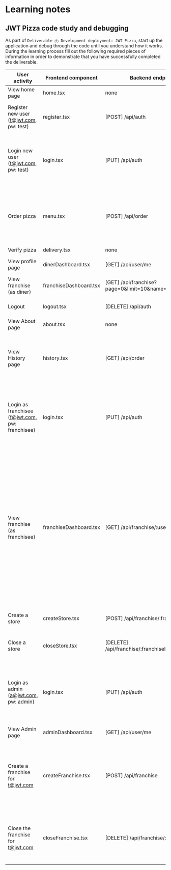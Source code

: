 # Learning notes

## JWT Pizza code study and debugging

As part of `Deliverable ⓵ Development deployment: JWT Pizza`, start up the application and debug through the code until you understand how it works. During the learning process fill out the following required pieces of information in order to demonstrate that you have successfully completed the deliverable.

| User activity                                       | Frontend component | Backend endpoints | Database SQL |
| --------------------------------------------------- | ------------------ | ----------------- | ------------ |
| View home page                                      |      home.tsx              |    none               |   none           |
| Register new user<br/>(t@jwt.com, pw: test)         |      register.tsx              |   [POST] /api/auth                |  INSERT INTO user (name, email, password) VALUES (?, ?, ?) INSERT INTO userRole (userId, role, objectId) VALUES (?, ?, ?)|
| Login new user<br/>(t@jwt.com, pw: test)            |      login.tsx              |      [PUT] /api/auth             |  INSERT INTO user (name, email, password) VALUES ('pizza diner', 't@jwt.com', '<hashed_password>'); INSERT INTO userRole (userId, role, objectId) VALUES (<new_user_id>, 'diner', 0);            |
| Order pizza                                         |      menu.tsx              |       [POST] /api/order            | INSERT INTO dinerOrder (dinerId, franchiseId, storeId, date) VALUES (<user_id>, 1, 1, now()); INSERT INTO orderItem (orderId, menuId, description, price) VALUES (<order_id>, <menu_id>, 'Veggie', 0.05);             |
| Verify pizza                                        |      delivery.tsx              |   none                | none             |
| View profile page                                   |      dinerDashboard.tsx              |  [GET] /api/user/me                 | SELECT userId FROM auth WHERE token='<token_signature>';             |
| View franchise<br/>(as diner)                       |      franchiseDashboard.tsx              |    [GET] /api/franchise?page=0&limit=10&name=*               | SELECT id, name FROM store WHERE franchiseId=<franchise_id>;             |
| Logout                                              |      logout.tsx              |  [DELETE] /api/auth                 | DELETE FROM auth WHERE token='<token_signature>';             |
| View About page                                     |      about.tsx              |   none                | none             |
| View History page                                   |      history.tsx              |   [GET] /api/order               | SELECT id, franchiseId, storeId, date FROM dinerOrder WHERE dinerId=<user_id> LIMIT <offset>,<limit>; SELECT id, menuId, description, price FROM orderItem WHERE orderId=<order_id>;             |
| Login as franchisee<br/>(f@jwt.com, pw: franchisee) |      login.tsx              |   [PUT] /api/auth                | SELECT * FROM user WHERE email='f@jwt.com'; SELECT * FROM userRole WHERE userId=<user_id>; INSERT INTO auth (token, userId) VALUES ('<token_signature>', <user_id>) ON DUPLICATE KEY UPDATE token=token;             |
| View franchise<br/>(as franchisee)                  |      franchiseDashboard.tsx              |  [GET] /api/franchise/:userId                 | SELECT objectId FROM userRole WHERE role='franchisee' AND userId=<user_id>; SELECT id, name FROM franchise WHERE id IN (<franchise_ids>); SELECT u.id, u.name, u.email FROM userRole AS ur JOIN user AS u ON u.id=ur.userId WHERE ur.objectId=<franchise_id> AND ur.role='franchisee'; SELECT s.id, s.name, COALESCE(SUM(oi.price), 0) AS totalRevenue FROM dinerOrder AS do JOIN orderItem AS oi ON do.id=oi.orderId RIGHT JOIN store AS s ON s.id=do.storeId WHERE s.franchiseId=<franchise_id> GROUP BY s.id;             |
| Create a store                                      |      createStore.tsx              |  [POST] /api/franchise/:franchiseId/store                 | INSERT INTO store (franchiseId, name) VALUES (<franchise_id>, 'Store Name');             |
| Close a store                                       |      closeStore.tsx              |   [DELETE] /api/franchise/:franchiseId/store/:storeId                | DELETE FROM store WHERE franchiseId=<franchise_id> AND id=<store_id>;             |
| Login as admin<br/>(a@jwt.com, pw: admin)           |      login.tsx              |  [PUT] /api/auth                 | SELECT * FROM user WHERE email='a@jwt.com'; SELECT * FROM userRole WHERE userId=<user_id>; INSERT INTO auth (token, userId) VALUES ('<token_signature>', <user_id>) ON DUPLICATE KEY UPDATE token=token;             |
| View Admin page                                     |      adminDashboard.tsx              |  [GET] /api/user/me                 | none             |
| Create a franchise for t@jwt.com                    |      createFranchise.tsx              |  [POST] /api/franchise                 | SELECT id, name FROM user WHERE email='t@jwt.com'; INSERT INTO franchise (name) VALUES ('Franchise Name'); INSERT INTO userRole (userId, role, objectId) VALUES (<admin_user_id>, 'franchisee', <franchise_id>);             |
| Close the franchise for t@jwt.com                   |      closeFranchise.tsx              |   [DELETE] /api/franchise/:franchiseId               | BEGIN; DELETE FROM store WHERE franchiseId=<franchise_id>; DELETE FROM userRole WHERE objectId=<franchise_id>; DELETE FROM franchise WHERE id=<franchise_id>; COMMIT;             |
